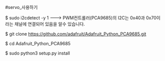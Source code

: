#servo_사용하기

$ sudo i2cdetect -y 1
---> PWM컨트롤러(PCA9685)의 I2C는 0x40과 0x70이라는 채널에 연결되어 있음을 알수 있습니다.

$ git clone https://github.com/adafruit/Adafruit_Python_PCA9685.git

$ cd Adafruit_Python_PCA9685

$ sudo python3 setup.py install


